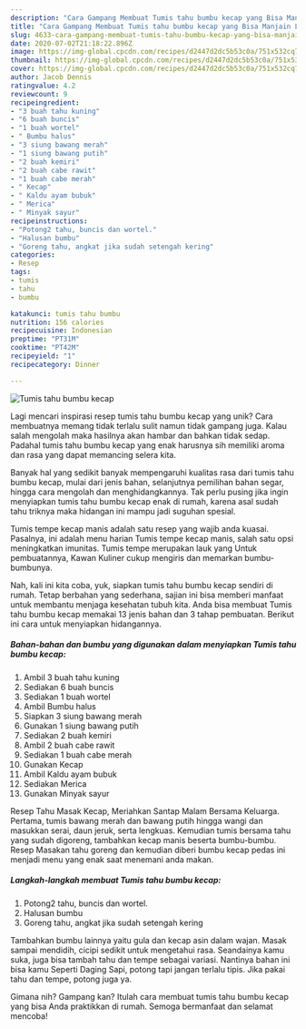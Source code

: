 ```yaml
---
description: "Cara Gampang Membuat Tumis tahu bumbu kecap yang Bisa Manjain Lidah"
title: "Cara Gampang Membuat Tumis tahu bumbu kecap yang Bisa Manjain Lidah"
slug: 4633-cara-gampang-membuat-tumis-tahu-bumbu-kecap-yang-bisa-manjain-lidah
date: 2020-07-02T21:18:22.896Z
image: https://img-global.cpcdn.com/recipes/d2447d2dc5b53c0a/751x532cq70/tumis-tahu-bumbu-kecap-foto-resep-utama.jpg
thumbnail: https://img-global.cpcdn.com/recipes/d2447d2dc5b53c0a/751x532cq70/tumis-tahu-bumbu-kecap-foto-resep-utama.jpg
cover: https://img-global.cpcdn.com/recipes/d2447d2dc5b53c0a/751x532cq70/tumis-tahu-bumbu-kecap-foto-resep-utama.jpg
author: Jacob Dennis
ratingvalue: 4.2
reviewcount: 9
recipeingredient:
- "3 buah tahu kuning"
- "6 buah buncis"
- "1 buah wortel"
- " Bumbu halus"
- "3 siung bawang merah"
- "1 siung bawang putih"
- "2 buah kemiri"
- "2 buah cabe rawit"
- "1 buah cabe merah"
- " Kecap"
- " Kaldu ayam bubuk"
- " Merica"
- " Minyak sayur"
recipeinstructions:
- "Potong2 tahu, buncis dan wortel."
- "Halusan bumbu"
- "Goreng tahu, angkat jika sudah setengah kering"
categories:
- Resep
tags:
- tumis
- tahu
- bumbu

katakunci: tumis tahu bumbu 
nutrition: 156 calories
recipecuisine: Indonesian
preptime: "PT31M"
cooktime: "PT42M"
recipeyield: "1"
recipecategory: Dinner

---
```



![Tumis tahu bumbu kecap](https://img-global.cpcdn.com/recipes/d2447d2dc5b53c0a/751x532cq70/tumis-tahu-bumbu-kecap-foto-resep-utama.jpg)

Lagi mencari inspirasi resep tumis tahu bumbu kecap yang unik? Cara membuatnya memang tidak terlalu sulit namun tidak gampang juga. Kalau salah mengolah maka hasilnya akan hambar dan bahkan tidak sedap. Padahal tumis tahu bumbu kecap yang enak harusnya sih memiliki aroma dan rasa yang dapat memancing selera kita.

Banyak hal yang sedikit banyak mempengaruhi kualitas rasa dari tumis tahu bumbu kecap, mulai dari jenis bahan, selanjutnya pemilihan bahan segar, hingga cara mengolah dan menghidangkannya. Tak perlu pusing jika ingin menyiapkan tumis tahu bumbu kecap enak di rumah, karena asal sudah tahu triknya maka hidangan ini mampu jadi suguhan spesial.

Tumis tempe kecap manis adalah satu resep yang wajib anda kuasai. Pasalnya, ini adalah menu harian Tumis tempe kecap manis, salah satu opsi meningkatkan imunitas. Tumis tempe merupakan lauk yang Untuk pembuatannya, Kawan Kuliner cukup mengiris dan memarkan bumbu-bumbunya.


Nah, kali ini kita coba, yuk, siapkan tumis tahu bumbu kecap sendiri di rumah. Tetap berbahan yang sederhana, sajian ini bisa memberi manfaat untuk membantu menjaga kesehatan tubuh kita. Anda bisa membuat Tumis tahu bumbu kecap memakai 13 jenis bahan dan 3 tahap pembuatan. Berikut ini cara untuk menyiapkan hidangannya.

<!--inarticleads1-->

##### Bahan-bahan dan bumbu yang digunakan dalam menyiapkan Tumis tahu bumbu kecap:

1. Ambil 3 buah tahu kuning
1. Sediakan 6 buah buncis
1. Sediakan 1 buah wortel
1. Ambil  Bumbu halus
1. Siapkan 3 siung bawang merah
1. Gunakan 1 siung bawang putih
1. Sediakan 2 buah kemiri
1. Ambil 2 buah cabe rawit
1. Sediakan 1 buah cabe merah
1. Gunakan  Kecap
1. Ambil  Kaldu ayam bubuk
1. Sediakan  Merica
1. Gunakan  Minyak sayur


Resep Tahu Masak Kecap, Meriahkan Santap Malam Bersama Keluarga. Pertama, tumis bawang merah dan bawang putih hingga wangi dan masukkan serai, daun jeruk, serta lengkuas. Kemudian tumis bersama tahu yang sudah digoreng, tambahkan kecap manis beserta bumbu-bumbu. Resep Masakan tahu goreng dan kemudian diberi bumbu kecap pedas ini menjadi menu yang enak saat menemani anda makan. 

<!--inarticleads2-->

##### Langkah-langkah membuat Tumis tahu bumbu kecap:

1. Potong2 tahu, buncis dan wortel.
1. Halusan bumbu
1. Goreng tahu, angkat jika sudah setengah kering


Tambahkan bumbu lainnya yaitu gula dan kecap asin dalam wajan. Masak sampai mendidih, cicipi sedikit untuk mengetahui rasa. Seandainya kamu suka, juga bisa tambah tahu dan tempe sebagai variasi. Nantinya bahan ini bisa kamu Seperti Daging Sapi, potong tapi jangan terlalu tipis. Jika pakai tahu dan tempe, potong juga ya. 

Gimana nih? Gampang kan? Itulah cara membuat tumis tahu bumbu kecap yang bisa Anda praktikkan di rumah. Semoga bermanfaat dan selamat mencoba!
